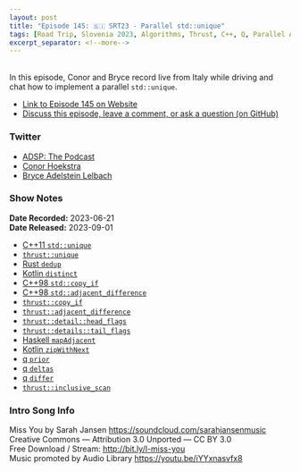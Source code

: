 ```yaml
---
layout: post
title: "Episode 145: 🇸🇮 SRT23 - Parallel std::unique"
tags: [Road Trip, Slovenia 2023, Algorithms, Thrust, C++, Q, Parallel Algorithms, CUDA]
excerpt_separator: <!--more-->
---
```


<div id="buzzsprout-player-13510967"></div><script src="https://www.buzzsprout.com/1501960/13510967-episode-145-srt23-parallel-std-unique.js?container_id=buzzsprout-player-13510967&player=small" type="text/javascript" charset="utf-8"></script>

<br>In this episode, Conor and Bryce record live from Italy while driving and chat how to implement a parallel `std::unique`.

<!--more-->

* [Link to Episode 145 on Website](https://adspthepodcast.com/2023/09/01/Episode-145.html)
* [Discuss this episode, leave a comment, or ask a question (on GitHub)](https://github.com/codereport/adsp2/discussions/36)

### Twitter
 
* [ADSP: The Podcast](https://twitter.com/adspthepodcast)
* [Conor Hoekstra](https://twitter.com/code_report)
* [Bryce Adelstein Lelbach](https://twitter.com/blelbach)

### Show Notes
 
**Date Recorded:** 2023-06-21 <br>
**Date Released:** 2023-09-01

* [C++11 `std::unique`](https://en.cppreference.com/w/cpp/algorithm/unique)
* [`thrust::unique`](https://thrust.github.io/doc/group__stream__compaction_gae5a90c7aa7c2370087c142936d405e8c.html)
* [Rust `dedup`](https://docs.rs/itertools/latest/itertools/trait.Itertools.html#method.dedup)
* [Kotlin `distinct`](https://kotlinlang.org/api/latest/jvm/stdlib/kotlin.collections/distinct.html)
* [C++98 `std::copy_if`](https://en.cppreference.com/w/cpp/algorithm/copy)
* [C++98 `std::adjacent_difference`](https://en.cppreference.com/w/cpp/algorithm/adjacent_difference)
* [`thrust::copy_if`](https://thrust.github.io/doc/group__stream__compaction_ga695e974946e56f2ecfb20e9ec4fb7cca.html)
* [`thrust::adjacent_difference`](https://thrust.github.io/doc/group__transformations_gaa41d309b53fa03bf13fe35a184148400.html)
* [`thrust::detail::head_flags`](https://github.com/NVIDIA/thrust/blob/main/thrust/detail/range/head_flags.h)
* [`thrust::details::tail_flags`](https://github.com/NVIDIA/thrust/blob/main/thrust/detail/range/tail_flags.h)
* [Haskell `mapAdjacent`](https://hackage.haskell.org/package/utility-ht-0.0.17/docs/Data-List-HT.html#v:mapAdjacent)
* [Kotlin `zipWithNext`](https://kotlinlang.org/api/latest/jvm/stdlib/kotlin.collections/zip-with-next.html)
* [q `prior`](https://code.kx.com/q4m3/A_Built-in_Functions/#a72-prior)
* [q `deltas`](https://code.kx.com/q4m3/A_Built-in_Functions/#a21-deltas)
* [q `differ`](https://code.kx.com/q4m3/A_Built-in_Functions/#a24-differ)
* [`thrust::inclusive_scan`](https://thrust.github.io/doc/group__prefixsums_gafb24ad76101263038b0acaddc094d70a.html)

### Intro Song Info
 
Miss You by Sarah Jansen https://soundcloud.com/sarahjansenmusic<br>
Creative Commons — Attribution 3.0 Unported — CC BY 3.0<br>
Free Download / Stream: http://bit.ly/l-miss-you<br>
Music promoted by Audio Library https://youtu.be/iYYxnasvfx8<br>
